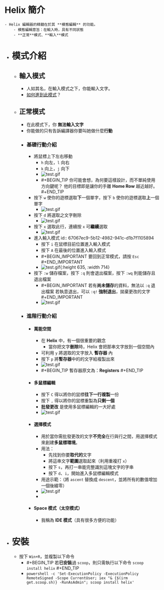 # Helix 簡介
	- Helix 編輯器的精髓在於其 **模態編輯** 的功能。
		- 模態編輯意旨：在輸入時，具有不同狀態
		- **正常**模式、**輸入**模式
- # 模式介紹
	- ## 輸入模式
		- 人如其名，在輸入模式之下，你能輸入文字。
		- [如何進到此模式](((67067ec9-5b12-4982-941c-d1b7f1105894)))？
	- ## 正常模式
		- 在此模式下，你 **無法輸入文字**
		- 你能做的只有告訴編譯器你要叫她做什麼**行動**
		- ### 基礎行動介紹
			- 將鼠標上下左右移動
				- `h` 向左，`l` 向右
				- `k` 向上，`j` 向下
				- ![test.gif](../assets/test_1728478732671_0.gif)
				- #+BEGIN_TIP
				  你可能會想，為何要這樣設計，而不單純使用方向鍵呢？
				  他的目標即是讓你的手離 **Home Row** 越近越好。
				  #+END_TIP
			- 按下 `w` 使你的遊標選取**下**一個單字，按下 `b` 使你的遊標選取**上**一個單字
				- ![test.gif](../assets/test_1728477826900_0.gif)
			- 按下 `d` 將選取之文字刪除
				- ![test.gif](../assets/test_1728477945106_0.gif)
			- 按下 `x` 選取此行，連續按 `x` 可**繼續**選取
				- ![test.gif](../assets/test_1728480749678_0.gif)
			- 進入輸入模式
			  id:: 67067ec9-5b12-4982-941c-d1b7f1105894
				- 按下 `i` 在鼠標目前位置進入輸入模式
				- 按下 `A` 在最後的位置進入輸入模式
				- #+BEGIN_IMPORTANT
				  要回到正常模式，請按 `Esc`
				  #+END_IMPORTANT
				- ![test.gif](../assets/test_1728479007498_0.gif){:height 635, :width 714}
			- 按下 `:w` 儲存檔案，按下 `:q` 則會退出檔案，按下 `:wq` 則能儲存且退出檔案
				- #+BEGIN_IMPORTANT
				  若有**尚未儲存**的資料，無法以 `:q` 退出檔案
				  若執意退出，可以 `:q!` **強制退出**，拋棄更改的文字
				  #+END_IMPORTANT
				- ![test.gif](../assets/test_1728478240639_0.gif)
		- ### 進階行動介紹
			- #### 萬能空間
				- 在 **Helix** 中，有一個很重要的觀念
					- 當你把文字**刪除**時，Helix 會把那串文字放到一個空間內
				- 可利用 `y` 將選取的文字放入 **暫存器** 內
				- 按下 `p` 將**暫存器**中的的文字給複製出來
				- ![test.gif](../assets/test_1728660712923_0.gif)
				- #+BEGIN_TIP
				  暫存器原文為：**Registers**
				  #+END_TIP
			- #### 多鼠標編輯
				- 按下 `C` 得以將你的鼠標**往下一行複製**一份
				- 按下 `,` 得以將你的鼠標重製為**只剩一個**
				- **批發更改** 是使用多鼠標編輯的一大好處
				- ![test.gif](../assets/test_1728660956190_0.gif)
			- #### 選擇模式
				- 用於當你需批發更改的文字**不完全**在行與行之間，用選擇模式來創建**多鼠標環境**。
				- 用法：
					- 先找到你要**取代的**文字
					- 將這串文字**範圍**選取起來（利用重複打 `x`）
					- 按下 `s`，再打一串能完整識別這塊文字的字串
					- 按下 `d`、`i`，開始進入多鼠標編輯模式
				- 用途示範：（將 `ascent` 替換成 `descent`，並將所有的數值增加一個後綴零）
				- ![test.gif](../assets/test_1728661505155_0.gif)
				-
			- #### Space 模式（太空模式）
				- 我稱為 **IDE 模式**（具有很多方便的功能）
- # 安裝
	- 按下 `Win+R`，並複製以下命令
		- #+BEGIN_TIP
		  若**已安裝**過 `scoop`，則只需執行以下命令
		  `scoop install helix`
		  #+END_TIP
		- `powershell -c 'Set-ExecutionPolicy -ExecutionPolicy RemoteSigned -Scope CurrentUser; iex "& {$(irm get.scoop.sh)} -RunAsAdmin"; scoop install helix'`